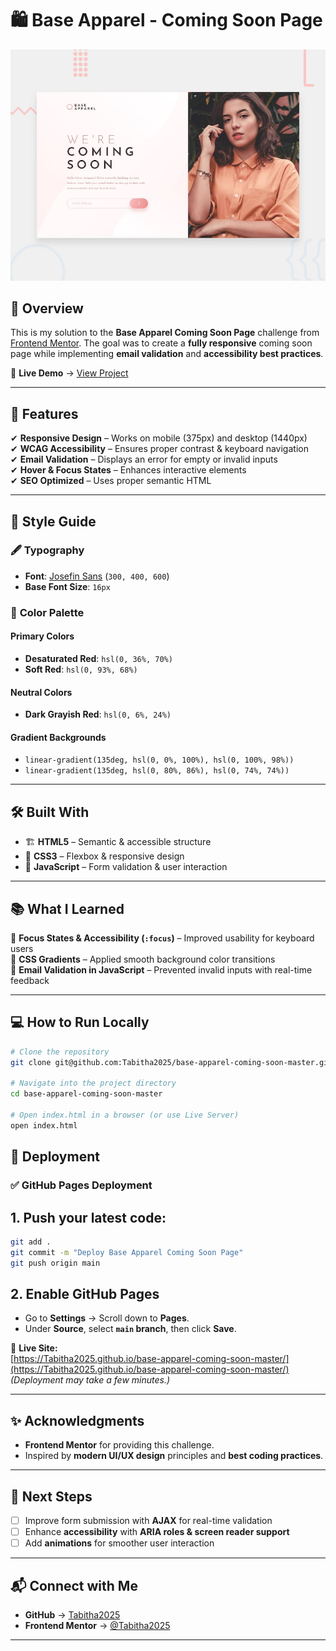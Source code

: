 # 🛍️ Base Apparel - Coming Soon Page

![Design Preview](./design/desktop-preview.jpg)

## 🚀 Overview

This is my solution to the **Base Apparel Coming Soon Page** challenge from [Frontend Mentor](https://www.frontendmentor.io). The goal was to create a **fully responsive** coming soon page while implementing **email validation** and **accessibility best practices**.

🔗 **Live Demo** → [View Project](https://Tabitha2025.github.io/base-apparel-coming-soon-master/)

---

## 🎯 Features

✔ **Responsive Design** – Works on mobile (375px) and desktop (1440px)  
✔ **WCAG Accessibility** – Ensures proper contrast & keyboard navigation  
✔ **Email Validation** – Displays an error for empty or invalid inputs  
✔ **Hover & Focus States** – Enhances interactive elements  
✔ **SEO Optimized** – Uses proper semantic HTML  

---

## 🎨 Style Guide

### 🖋️ **Typography**
- **Font**: [Josefin Sans](https://fonts.google.com/specimen/Josefin+Sans) (`300, 400, 600`)
- **Base Font Size**: `16px`

### 🎨 **Color Palette**
#### **Primary Colors**
- **Desaturated Red**: `hsl(0, 36%, 70%)`
- **Soft Red**: `hsl(0, 93%, 68%)`

#### **Neutral Colors**
- **Dark Grayish Red**: `hsl(0, 6%, 24%)`

#### **Gradient Backgrounds**
- `linear-gradient(135deg, hsl(0, 0%, 100%), hsl(0, 100%, 98%))`
- `linear-gradient(135deg, hsl(0, 80%, 86%), hsl(0, 74%, 74%))`

---

## 🛠️ Built With

- 🏗 **HTML5** – Semantic & accessible structure  
- 🎨 **CSS3** – Flexbox & responsive design  
- 🚀 **JavaScript** – Form validation & user interaction  

---

## 📚 What I Learned

🔹 **Focus States & Accessibility (`:focus`)** – Improved usability for keyboard users  
🔹 **CSS Gradients** – Applied smooth background color transitions  
🔹 **Email Validation in JavaScript** – Prevented invalid inputs with real-time feedback  

---

## 💻 How to Run Locally

```sh
# Clone the repository
git clone git@github.com:Tabitha2025/base-apparel-coming-soon-master.git

# Navigate into the project directory
cd base-apparel-coming-soon-master

# Open index.html in a browser (or use Live Server)
open index.html
```
## 🚀 Deployment

### ✅ GitHub Pages Deployment

## 1. **Push your latest code**:
   ```sh
   git add .
   git commit -m "Deploy Base Apparel Coming Soon Page"
   git push origin main
   ```
## 2. Enable GitHub Pages

- Go to **Settings** → Scroll down to **Pages**.  
- Under **Source**, select **`main` branch**, then click **Save**.  

🔗 **Live Site:**  
[https://Tabitha2025.github.io/base-apparel-coming-soon-master/](https://Tabitha2025.github.io/base-apparel-coming-soon-master/)  
_(Deployment may take a few minutes.)_

---

## ✨ Acknowledgments

- **Frontend Mentor** for providing this challenge.  
- Inspired by **modern UI/UX design** principles and **best coding practices**.  

---

## 📌 Next Steps

- [ ] Improve form submission with **AJAX** for real-time validation  
- [ ] Enhance **accessibility** with **ARIA roles & screen reader support**  
- [ ] Add **animations** for smoother user interaction  

---

## 📬 Connect with Me

- **GitHub** → [Tabitha2025](https://github.com/Tabitha2025)  
- **Frontend Mentor** → [@Tabitha2025](https://www.frontendmentor.io/profile/Tabitha2025)  

---


